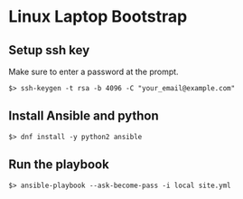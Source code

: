 # Linux Laptop Bootstrap

## Setup ssh key

Make sure to enter a password at the prompt.

```
$> ssh-keygen -t rsa -b 4096 -C "your_email@example.com"
```

## Install Ansible and python

```
$> dnf install -y python2 ansible
```

## Run the playbook

```
$> ansible-playbook --ask-become-pass -i local site.yml
```
